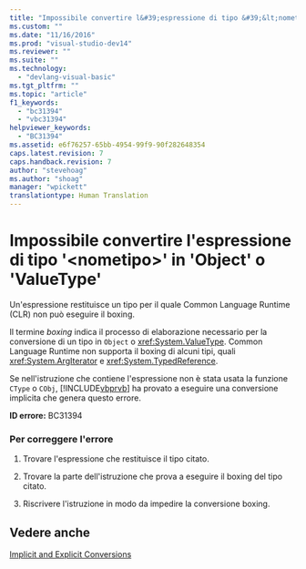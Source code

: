 ```yaml
---
title: "Impossibile convertire l&#39;espressione di tipo &#39;&lt;nometipo&gt;&#39; in &#39;Object&#39; o &#39;ValueType&#39; | Microsoft Docs"
ms.custom: ""
ms.date: "11/16/2016"
ms.prod: "visual-studio-dev14"
ms.reviewer: ""
ms.suite: ""
ms.technology: 
  - "devlang-visual-basic"
ms.tgt_pltfrm: ""
ms.topic: "article"
f1_keywords: 
  - "bc31394"
  - "vbc31394"
helpviewer_keywords: 
  - "BC31394"
ms.assetid: e6f76257-65bb-4954-99f9-90f282648354
caps.latest.revision: 7
caps.handback.revision: 7
author: "stevehoag"
ms.author: "shoag"
manager: "wpickett"
translationtype: Human Translation
---
```

# Impossibile convertire l&#39;espressione di tipo &#39;&lt;nometipo&gt;&#39; in &#39;Object&#39; o &#39;ValueType&#39;
Un'espressione restituisce un tipo per il quale Common Language Runtime \(CLR\) non può eseguire il boxing.  
  
 Il termine *boxing* indica il processo di elaborazione necessario per la conversione di un tipo in `Object` o <xref:System.ValueType>. Common Language Runtime non supporta il boxing di alcuni tipi, quali <xref:System.ArgIterator> e <xref:System.TypedReference>.  
  
 Se nell'istruzione che contiene l'espressione non è stata usata la funzione `CType` o `CObj`, [!INCLUDE[vbprvb](../../csharp/programming-guide/concepts/linq/includes/vbprvb_md.md)] ha provato a eseguire una conversione implicita che genera questo errore.  
  
 **ID errore:** BC31394  
  
### Per correggere l'errore  
  
1.  Trovare l'espressione che restituisce il tipo citato.  
  
2.  Trovare la parte dell'istruzione che prova a eseguire il boxing del tipo citato.  
  
3.  Riscrivere l'istruzione in modo da impedire la conversione boxing.  
  
## Vedere anche  
 [Implicit and Explicit Conversions](../../visual-basic/programming-guide/language-features/data-types/implicit-and-explicit-conversions.md)